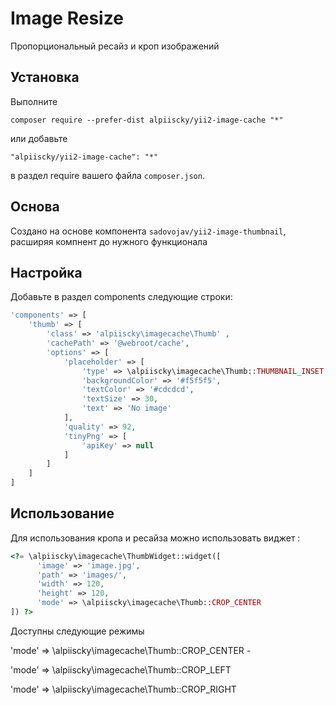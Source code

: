 Image Resize
============
Пропорциональный ресайз и кроп изображений

Установка
------------
Выполните 

```
composer require --prefer-dist alpiiscky/yii2-image-cache "*"
```

или добавьте

```
"alpiiscky/yii2-image-cache": "*"
```

в раздел require вашего файла `composer.json`.


Основа
-----

Создано на основе компонента ```sadovojav/yii2-image-thumbnail```, расширяя компнент до нужного функционала

Настройка
-----

Добавьте в раздел components следующие строки:

```php
'components' => [
    'thumb' => [
        'class' => 'alpiiscky\imagecache\Thumb' ,
        'cachePath' => '@webroot/cache',
        'options' => [
            'placeholder' => [
                'type' => \alpiiscky\imagecache\Thumb::THUMBNAIL_INSET,
                'backgroundColor' => '#f5f5f5',
                'textColor' => '#cdcdcd',
                'textSize' => 30,
                'text' => 'No image'
            ],
            'quality' => 92,
            'tinyPng' => [
                'apiKey' => null
            ]
        ]
    ]
]
```

Использование
-----

Для использования кропа и ресайза можно использовать виджет  :

```php
<?= \alpiiscky\imagecache\ThumbWidget::widget([
      'image' => 'image.jpg',
      'path' => 'images/',
      'width' => 120,
      'height' => 120,
      'mode' => \alpiiscky\imagecache\Thumb::CROP_CENTER
]) ?>
```

Доступны следующие режимы 

'mode' => \alpiiscky\imagecache\Thumb::CROP_CENTER - 

'mode' => \alpiiscky\imagecache\Thumb::CROP_LEFT

'mode' => \alpiiscky\imagecache\Thumb::CROP_RIGHT


